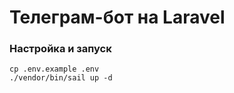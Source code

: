 # Телеграм-бот на Laravel

### Настройка и запуск

```shell
cp .env.example .env
./vendor/bin/sail up -d
```

